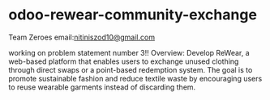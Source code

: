 # odoo-rewear-community-exchange
Team Zeroes
email:nitiniszod10@gmail.com

working on problem statement number 3!!
Overview: 
Develop ReWear, a web-based platform that enables users to exchange unused clothing 
through direct swaps or a point-based redemption system. The goal is to promote sustainable 
fashion and reduce textile waste by encouraging users to reuse wearable garments instead of 
discarding them. 
